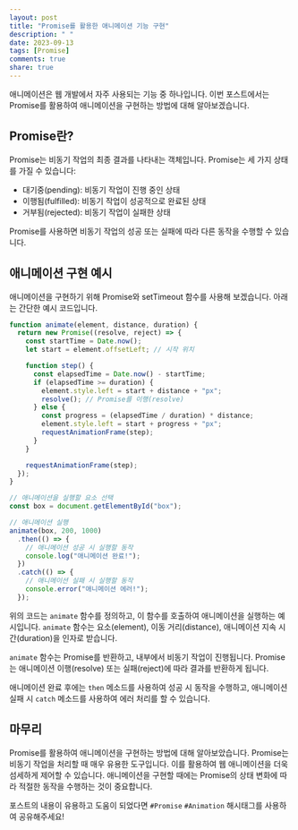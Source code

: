 ```yaml
---
layout: post
title: "Promise를 활용한 애니메이션 기능 구현"
description: " "
date: 2023-09-13
tags: [Promise]
comments: true
share: true
---
```


애니메이션은 웹 개발에서 자주 사용되는 기능 중 하나입니다. 이번 포스트에서는 Promise를 활용하여 애니메이션을 구현하는 방법에 대해 알아보겠습니다.

## Promise란?

Promise는 비동기 작업의 최종 결과를 나타내는 객체입니다. Promise는 세 가지 상태를 가질 수 있습니다:

- 대기중(pending): 비동기 작업이 진행 중인 상태
- 이행됨(fulfilled): 비동기 작업이 성공적으로 완료된 상태
- 거부됨(rejected): 비동기 작업이 실패한 상태

Promise를 사용하면 비동기 작업의 성공 또는 실패에 따라 다른 동작을 수행할 수 있습니다.

## 애니메이션 구현 예시

애니메이션을 구현하기 위해 Promise와 setTimeout 함수를 사용해 보겠습니다. 아래는 간단한 예시 코드입니다.

```js
function animate(element, distance, duration) {
  return new Promise((resolve, reject) => {
    const startTime = Date.now();
    let start = element.offsetLeft; // 시작 위치

    function step() {
      const elapsedTime = Date.now() - startTime;
      if (elapsedTime >= duration) {
        element.style.left = start + distance + "px";
        resolve(); // Promise를 이행(resolve)
      } else {
        const progress = (elapsedTime / duration) * distance;
        element.style.left = start + progress + "px";
        requestAnimationFrame(step);
      }
    }

    requestAnimationFrame(step);
  });
}

// 애니메이션을 실행할 요소 선택
const box = document.getElementById("box");

// 애니메이션 실행
animate(box, 200, 1000)
  .then(() => {
    // 애니메이션 성공 시 실행할 동작
    console.log("애니메이션 완료!");
  })
  .catch(() => {
    // 애니메이션 실패 시 실행할 동작
    console.error("애니메이션 에러!");
  });
```

위의 코드는 `animate` 함수를 정의하고, 이 함수를 호출하여 애니메이션을 실행하는 예시입니다. `animate` 함수는 요소(element), 이동 거리(distance), 애니메이션 지속 시간(duration)을 인자로 받습니다.

`animate` 함수는 Promise를 반환하고, 내부에서 비동기 작업이 진행됩니다. Promise는 애니메이션 이행(resolve) 또는 실패(reject)에 따라 결과를 반환하게 됩니다.

애니메이션 완료 후에는 `then` 메소드를 사용하여 성공 시 동작을 수행하고, 애니메이션 실패 시 `catch` 메소드를 사용하여 에러 처리를 할 수 있습니다.

## 마무리

Promise를 활용하여 애니메이션을 구현하는 방법에 대해 알아보았습니다. Promise는 비동기 작업을 처리할 때 매우 유용한 도구입니다. 이를 활용하여 웹 애니메이션을 더욱 섬세하게 제어할 수 있습니다. 애니메이션을 구현할 때에는 Promise의 상태 변화에 따라 적절한 동작을 수행하는 것이 중요합니다.

포스트의 내용이 유용하고 도움이 되었다면 `#Promise` `#Animation` 해시태그를 사용하여 공유해주세요!